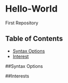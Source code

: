 # Hello-World
First Repository 
## Table of Contents

- [Syntax Options](#Syntax-Options)
- [Interest](#Interests)

##Syntax Options


##Interests
